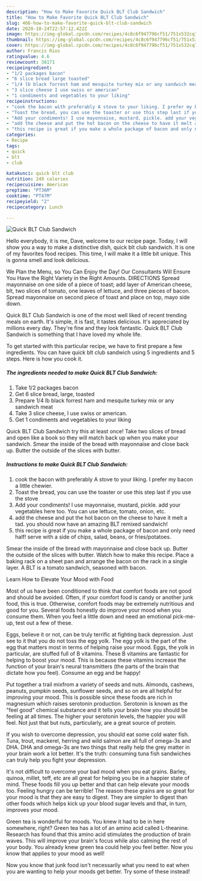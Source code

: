 ```yaml
---
description: "How to Make Favorite Quick BLT Club Sandwich"
title: "How to Make Favorite Quick BLT Club Sandwich"
slug: 466-how-to-make-favorite-quick-blt-club-sandwich
date: 2020-10-24T22:57:12.422Z
image: https://img-global.cpcdn.com/recipes/4c8c6f947796cf51/751x532cq70/quick-blt-club-sandwich-recipe-main-photo.jpg
thumbnail: https://img-global.cpcdn.com/recipes/4c8c6f947796cf51/751x532cq70/quick-blt-club-sandwich-recipe-main-photo.jpg
cover: https://img-global.cpcdn.com/recipes/4c8c6f947796cf51/751x532cq70/quick-blt-club-sandwich-recipe-main-photo.jpg
author: Francis Rios
ratingvalue: 4.6
reviewcount: 38171
recipeingredient:
- "1/2 packages bacon"
- "6 slice bread large toasted"
- "1/4 lb black forrest ham and mesquite turkey mix or any sandwich meat"
- "3 slice cheese I use swiss or american"
- "1 condiments and vegetables to your liking"
recipeinstructions:
- "cook the bacon with preferably A stove to your liking. I prefer my bacon a little chewier."
- "Toast the bread, you can use the toaster or use this step last if you use the stove"
- "Add your condiments! I use mayonnaise, mustard, pickle. add your vegetables here too. You can use lettuce, tomato, onion, etc."
- "add the cheese and put the hot bacon on the cheese to have it melt a tad. you should now have an amazing BLT remixed sandwich!"
- "this recipe is great if you make a whole package of bacon and only need half! serve with a side of chips, salad, beans, or fries/potatoes."
categories:
- Recipe
tags:
- quick
- blt
- club

katakunci: quick blt club 
nutrition: 249 calories
recipecuisine: American
preptime: "PT36M"
cooktime: "PT47M"
recipeyield: "2"
recipecategory: Lunch

---
```



![Quick BLT Club Sandwich](https://img-global.cpcdn.com/recipes/4c8c6f947796cf51/751x532cq70/quick-blt-club-sandwich-recipe-main-photo.jpg)

Hello everybody, it is me, Dave, welcome to our recipe page. Today, I will show you a way to make a distinctive dish, quick blt club sandwich. It is one of my favorites food recipes. This time, I will make it a little bit unique. This is gonna smell and look delicious.

We Plan the Menu, so You Can Enjoy the Day! Our Consultants Will Ensure You Have the Right Variety in the Right Amounts. DIRECTIONS Spread mayonnaise on one side of a piece of toast; add layer of American cheese, blt, two slices of tomato, one leaves of lettuce, and three pieces of bacon. Spread mayonnaise on second piece of toast and place on top, mayo side down.

Quick BLT Club Sandwich is one of the most well liked of recent trending meals on earth. It's simple, it is fast, it tastes delicious. It's appreciated by millions every day. They're fine and they look fantastic. Quick BLT Club Sandwich is something that I have loved my whole life.


To get started with this particular recipe, we have to first prepare a few ingredients. You can have quick blt club sandwich using 5 ingredients and 5 steps. Here is how you cook it.

<!--inarticleads1-->

##### The ingredients needed to make Quick BLT Club Sandwich:

1. Take 1/2 packages bacon
1. Get 6 slice bread, large, toasted
1. Prepare 1/4 lb black forrest ham and mesquite turkey mix or any sandwich meat
1. Take 3 slice cheese, I use swiss or american.
1. Get 1 condiments and vegetables to your liking


Quick BLT Club Sandwich try this at least once! Take two slices of bread and open like a book so they will match back up when you make your sandwich. Smear the inside of the bread with mayonnaise and close back up. Butter the outside of the slices with butter. 

<!--inarticleads2-->

##### Instructions to make Quick BLT Club Sandwich:

1. cook the bacon with preferably A stove to your liking. I prefer my bacon a little chewier.
1. Toast the bread, you can use the toaster or use this step last if you use the stove
1. Add your condiments! I use mayonnaise, mustard, pickle. add your vegetables here too. You can use lettuce, tomato, onion, etc.
1. add the cheese and put the hot bacon on the cheese to have it melt a tad. you should now have an amazing BLT remixed sandwich!
1. this recipe is great if you make a whole package of bacon and only need half! serve with a side of chips, salad, beans, or fries/potatoes.


Smear the inside of the bread with mayonnaise and close back up. Butter the outside of the slices with butter. Watch how to make this recipe. Place a baking rack on a sheet pan and arrange the bacon on the rack in a single layer. A BLT is a tomato sandwich, seasoned with bacon. 

Learn How to Elevate Your Mood with Food


Most of us have been conditioned to think that comfort foods are not good and should be avoided. Often, if your comfort food is candy or another junk food, this is true. Otherwise, comfort foods may be extremely nutritious and good for you. Several foods honestly do improve your mood when you consume them. When you feel a little down and need an emotional pick-me-up, test out a few of these.

Eggs, believe it or not, can be truly terrific at fighting back depression. Just see to it that you do not toss the egg yolk. The egg yolk is the part of the egg that matters most in terms of helping raise your mood. Eggs, the yolk in particular, are stuffed full of B vitamins. These B vitamins are fantastic for helping to boost your mood. This is because these vitamins increase the function of your brain's neural transmitters (the parts of the brain that dictate how you feel). Consume an egg and be happy!

Put together a trail mixfrom a variety of seeds and nuts. Almonds, cashews, peanuts, pumpkin seeds, sunflower seeds, and so on are all helpful for improving your mood. This is possible since these foods are rich in magnesium which raises serotonin production. Serotonin is known as the "feel good" chemical substance and it tells your brain how you should be feeling at all times. The higher your serotonin levels, the happier you will feel. Not just that but nuts, particularly, are a great source of protein.

If you wish to overcome depression, you should eat some cold water fish. Tuna, trout, mackerel, herring and wild salmon are all full of omega-3s and DHA. DHA and omega-3s are two things that really help the grey matter in your brain work a lot better. It's the truth: consuming tuna fish sandwiches can truly help you fight your depression. 

It's not difficult to overcome your bad mood when you eat grains. Barley, quinoa, millet, teff, etc are all great for helping you be in a happier state of mind. These foods fill you up better and that can help elevate your moods too. Feeling hungry can be terrible! The reason these grains are so great for your mood is that they are easy to digest. They are simpler to digest than other foods which helps kick up your blood sugar levels and that, in turn, improves your mood.

Green tea is wonderful for moods. You knew it had to be in here somewhere, right? Green tea has a lot of an amino acid called L-theanine. Research has found that this amino acid stimulates the production of brain waves. This will improve your brain's focus while also calming the rest of your body. You already knew green tea could help you feel better. Now you know that applies to your mood as well!

Now you know that junk food isn't necessarily what you need to eat when you are wanting to help your moods get better. Try some of these instead!

